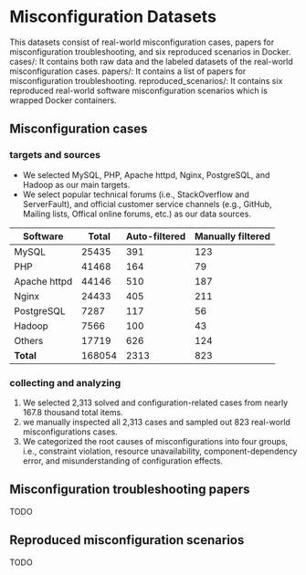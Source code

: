 # Misconfiguration Datasets
This datasets consist of real-world misconfiguration cases, papers for misconfiguration troubleshooting, and six reproduced scenarios in Docker.
cases/: It contains both raw data and the labeled datasets of the real-world misconfiguration cases.
papers/: It contains a list of papers for misconfiguration troubleshooting.
reproduced_scenarios/: It contains six reproduced real-world software misconfiguration scenarios which is wrapped Docker containers.

## Misconfiguration cases

### targets and sources
- We selected MySQL, PHP, Apache httpd, Nginx, PostgreSQL, and Hadoop as our main targets. 
- We select popular technical forums (i.e., StackOverflow and ServerFault), and official customer service channels (e.g., GitHub, Mailing lists, Offical online forums, etc.) as our data sources.

| Software      | Total  | Auto-filtered | Manually filtered |
|---------------|--------|---------------|-------------------|
| MySQL         | 25435  | 391           | 123               |
| PHP           | 41468  | 164           | 79                |
| Apache httpd  | 44146  | 510           | 187               |
| Nginx         | 24433  | 405           | 211               |
| PostgreSQL    | 7287   | 117           | 56                |
| Hadoop        | 7566   | 100           | 43                |
| Others        | 17719  | 626           | 124               |
| **Total**     | 168054 | 2313          | 823               |

### collecting and analyzing
1. We selected 2,313 solved and configuration-related cases from nearly 167.8 thousand total items.
2. we manually inspected all 2,313 cases and sampled out 823 real-world misconfigurations cases.
3. We categorized the root causes of misconfigurations into four groups, i.e., constraint violation, resource unavailability, component-dependency error, and misunderstanding of configuration effects.



## Misconfiguration troubleshooting papers
TODO

## Reproduced misconfiguration scenarios
TODO
